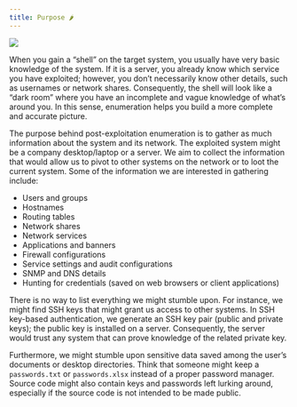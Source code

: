 ```yaml
---
title: Purpose 🌶
---
```

![](Pasted%20image%2020240131210831.png)

When you gain a “shell” on the target system, you usually have very basic knowledge of the system. If it is a server, you already know which service you have exploited; however, you don’t necessarily know other details, such as usernames or network shares. Consequently, the shell will look like a “dark room” where you have an incomplete and vague knowledge of what’s around you. In this sense, enumeration helps you build a more complete and accurate picture.

The purpose behind post-exploitation enumeration is to gather as much information about the system and its network. The exploited system might be a company desktop/laptop or a server. We aim to collect the information that would allow us to pivot to other systems on the network or to loot the current system. Some of the information we are interested in gathering include:

- Users and groups
- Hostnames
- Routing tables
- Network shares
- Network services
- Applications and banners
- Firewall configurations
- Service settings and audit configurations
- SNMP and DNS details
- Hunting for credentials (saved on web browsers or client applications)

There is no way to list everything we might stumble upon. For instance, we might find SSH keys that might grant us access to other systems. In SSH key-based authentication, we generate an SSH key pair (public and private keys); the public key is installed on a server. Consequently, the server would trust any system that can prove knowledge of the related private key.

Furthermore, we might stumble upon sensitive data saved among the user’s documents or desktop directories. Think that someone might keep a `passwords.txt` or `passwords.xlsx` instead of a proper password manager. Source code might also contain keys and passwords left lurking around, especially if the source code is not intended to be made public.

